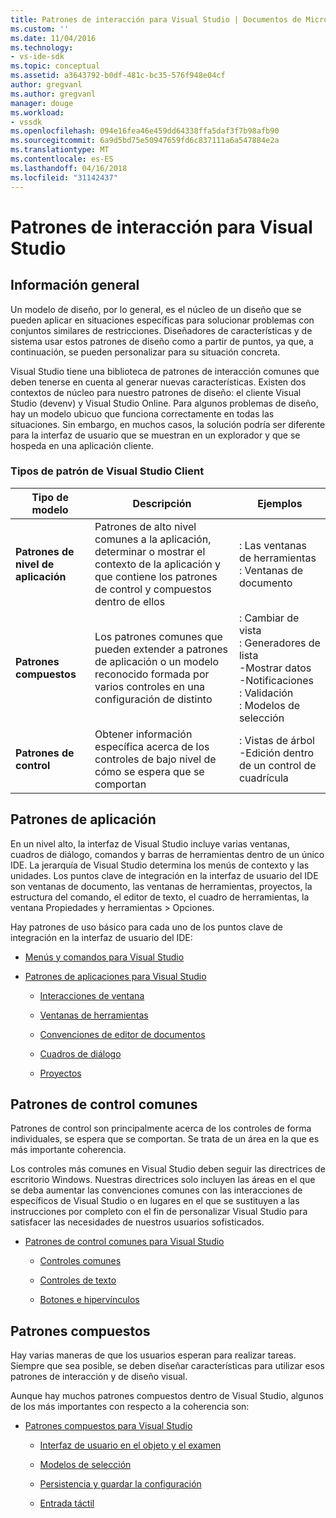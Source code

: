 ```yaml
---
title: Patrones de interacción para Visual Studio | Documentos de Microsoft
ms.custom: ''
ms.date: 11/04/2016
ms.technology:
- vs-ide-sdk
ms.topic: conceptual
ms.assetid: a3643792-b0df-481c-bc35-576f948e04cf
author: gregvanl
ms.author: gregvanl
manager: douge
ms.workload:
- vssdk
ms.openlocfilehash: 094e16fea46e459dd64338ffa5daf3f7b98afb90
ms.sourcegitcommit: 6a9d5bd75e50947659fd6c837111a6a547884e2a
ms.translationtype: MT
ms.contentlocale: es-ES
ms.lasthandoff: 04/16/2018
ms.locfileid: "31142437"
---
```

# <a name="interaction-patterns-for-visual-studio"></a>Patrones de interacción para Visual Studio
## <a name="overview"></a>Información general  
 Un modelo de diseño, por lo general, es el núcleo de un diseño que se pueden aplicar en situaciones específicas para solucionar problemas con conjuntos similares de restricciones. Diseñadores de características y de sistema usar estos patrones de diseño como a partir de puntos, ya que, a continuación, se pueden personalizar para su situación concreta.  
  
 Visual Studio tiene una biblioteca de patrones de interacción comunes que deben tenerse en cuenta al generar nuevas características. Existen dos contextos de núcleo para nuestro patrones de diseño: el cliente Visual Studio (devenv) y Visual Studio Online. Para algunos problemas de diseño, hay un modelo ubicuo que funciona correctamente en todas las situaciones. Sin embargo, en muchos casos, la solución podría ser diferente para la interfaz de usuario que se muestran en un explorador y que se hospeda en una aplicación cliente.  
  
### <a name="visual-studio-client-pattern-types"></a>Tipos de patrón de Visual Studio Client  
  
|Tipo de modelo|Descripción|Ejemplos|  
|------------------|-----------------|--------------|  
|**Patrones de nivel de aplicación**|Patrones de alto nivel comunes a la aplicación, determinar o mostrar el contexto de la aplicación y que contiene los patrones de control y compuestos dentro de ellos|: Las ventanas de herramientas<br />: Ventanas de documento|  
|**Patrones compuestos**|Los patrones comunes que pueden extender a patrones de aplicación o un modelo reconocido formada por varios controles en una configuración de distinto|: Cambiar de vista<br />: Generadores de lista<br />-Mostrar datos<br />-Notificaciones<br />: Validación<br />: Modelos de selección|  
|**Patrones de control**|Obtener información específica acerca de los controles de bajo nivel de cómo se espera que se comportan|: Vistas de árbol<br />-Edición dentro de un control de cuadrícula|  
  
## <a name="application-patterns"></a>Patrones de aplicación  
 En un nivel alto, la interfaz de Visual Studio incluye varias ventanas, cuadros de diálogo, comandos y barras de herramientas dentro de un único IDE. La jerarquía de Visual Studio determina los menús de contexto y las unidades. Los puntos clave de integración en la interfaz de usuario del IDE son ventanas de documento, las ventanas de herramientas, proyectos, la estructura del comando, el editor de texto, el cuadro de herramientas, la ventana Propiedades y herramientas > Opciones.  
  
 Hay patrones de uso básico para cada uno de los puntos clave de integración en la interfaz de usuario del IDE:  
  
-   [Menús y comandos para Visual Studio](../../extensibility/ux-guidelines/menus-and-commands-for-visual-studio.md)  
  
-   [Patrones de aplicaciones para Visual Studio](../../extensibility/ux-guidelines/application-patterns-for-visual-studio.md)  
  
    -   [Interacciones de ventana](../../extensibility/ux-guidelines/application-patterns-for-visual-studio.md#BKMK_WindowInteractions)  
  
    -   [Ventanas de herramientas](../../extensibility/ux-guidelines/application-patterns-for-visual-studio.md#BKMK_ToolWindows)  
  
    -   [Convenciones de editor de documentos](../../extensibility/ux-guidelines/application-patterns-for-visual-studio.md#BKMK_DocumentEditorConventions)  
  
    -   [Cuadros de diálogo](../../extensibility/ux-guidelines/application-patterns-for-visual-studio.md#BKMK_Dialogs)  
  
    -   [Proyectos](../../extensibility/ux-guidelines/application-patterns-for-visual-studio.md#BKMK_Projects)  
  
## <a name="common-control-patterns"></a>Patrones de control comunes  
 Patrones de control son principalmente acerca de los controles de forma individuales, se espera que se comportan. Se trata de un área en la que es más importante coherencia.  
  
 Los controles más comunes en Visual Studio deben seguir las directrices de escritorio Windows. Nuestras directrices solo incluyen las áreas en el que se deba aumentar las convenciones comunes con las interacciones de específicos de Visual Studio o en lugares en el que se sustituyen a las instrucciones por completo con el fin de personalizar Visual Studio para satisfacer las necesidades de nuestros usuarios sofisticados.  
  
-   [Patrones de control comunes para Visual Studio](../../extensibility/ux-guidelines/common-control-patterns-for-visual-studio.md)  
  
    -   [Controles comunes](../../extensibility/ux-guidelines/common-control-patterns-for-visual-studio.md#BKMK_CommonControls)  
  
    -   [Controles de texto](../../extensibility/ux-guidelines/common-control-patterns-for-visual-studio.md#BKMK_TextControls)  
  
    -   [Botones e hipervínculos](../../extensibility/ux-guidelines/common-control-patterns-for-visual-studio.md#BKMK_ButtonsAndHyperlinks)  
  
## <a name="composite-patterns"></a>Patrones compuestos  
 Hay varias maneras de que los usuarios esperan para realizar tareas. Siempre que sea posible, se deben diseñar características para utilizar esos patrones de interacción y de diseño visual.  
  
 Aunque hay muchos patrones compuestos dentro de Visual Studio, algunos de los más importantes con respecto a la coherencia son:  
  
-   [Patrones compuestos para Visual Studio](../../extensibility/ux-guidelines/composite-patterns-for-visual-studio.md)  
  
    -   [Interfaz de usuario en el objeto y el examen](../../extensibility/ux-guidelines/composite-patterns-for-visual-studio.md#BKMK_OnObjectUI)  
  
    -   [Modelos de selección](../../extensibility/ux-guidelines/composite-patterns-for-visual-studio.md#BKMK_SelectionModels)  
  
    -   [Persistencia y guardar la configuración](../../extensibility/ux-guidelines/composite-patterns-for-visual-studio.md#BKMK_PersistenceAndSavingSettings)  
  
    -   [Entrada táctil](../../extensibility/ux-guidelines/composite-patterns-for-visual-studio.md#BKMK_TouchInput)